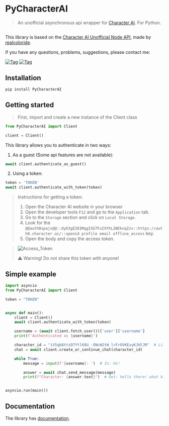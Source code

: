 # PyCharacterAI
> An unofficial asynchronous api wrapper for [Character AI](https://character.ai/). For Python.
##

This library is based on the [Character AI Unofficial Node API](https://github.com/realcoloride/node_characterai), made by [realcoloride](https://github.com/realcoloride). 

If you have any questions, problems, suggestions, please contact me:

[![Tag](https://img.shields.io/badge/discord-server-black?style=flat&logo=Discord)](https://discord.gg/MN7pMbH2)
[![Tag](https://img.shields.io/badge/telegram-dm-black?style=flat&logo=Telegram)](https://t.me/XtraF)
## Installation
```bash
pip install PyCharacterAI
```


## Getting started
> First, import and create a new instance of the Client class
```Python
from PyCharacterAI import Client
```
```Python
client = Client()
```

This library allows you to authenticate in two ways:

1. As a guest (Some api features are not available):
```Python
await client.authenticate_as_guest()
```

2. Using a token:
```Python
token = 'TOKEN'
await client.authenticate_with_token(token)
```
> Instructions for getting a token:
> 
> 1. Open the Character AI website in your browser
> 2. Open the developer tools `F12` and go to the `Application` tab.
> 3. Go to the `Storage` section and click on `Local Storage`.
> 4. Look for the `@@auth0spajs@@::dyD3gE281MqgISG7FuIXYhL2WEknqZzv::https://auth0.character.ai/::openid profile email offline_access` key.
> 5. Open the body and copy the access token.

> ![Access_Token](https://i.imgur.com/09Q9mLe.png)
>
> ⚠️ Warning! Do not share this token with anyone!


## Simple example

```Python
import asyncio
from PyCharacterAI import Client

token = "TOKEN"


async def main():
    client = Client()
    await client.authenticate_with_token(token)

    username = (await client.fetch_user())['user']['username']
    print(f'Authenticated as {username}')

    character_id = "iV5qb8ttzD7Ytl69U_-ONcW2tW_lrFrOVKExyKJHlJM"  # Lily (by @landon)
    chat = await client.create_or_continue_chat(character_id)

    while True:
        message = input(f'{username}: ')  # In: Hi!

        answer = await chat.send_message(message)
        print(f"Character: {answer.text}")  # Out: hello there! what kind of question you gonna ask me ? i'm here to assist you :)


asyncio.run(main())
```

## Documentation
The library has [documentation](https://github.com/Xtr4F/PyCharacterAI/blob/main/docs/welcome.md).
